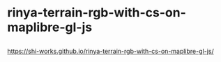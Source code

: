 # rinya-terrain-rgb-with-cs-on-maplibre-gl-js
## 
https://shi-works.github.io/rinya-terrain-rgb-with-cs-on-maplibre-gl-js/
